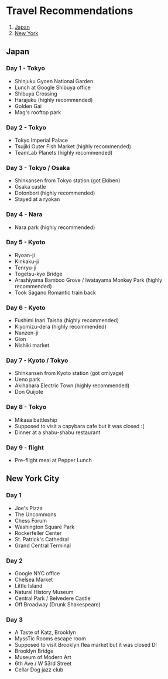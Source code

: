 # Travel Recommendations

1. [Japan](#japan)
2. [New York](#new-york-city)

## Japan
### Day 1 - Tokyo
* Shinjuku Gyoen National Garden
* Lunch at Google Shibuya office
* Shibuya Crossing
* Harajuku (highly recommended)
* Golden Gai
* Mag's rooftop park

### Day 2 - Tokyo
* Tokyo Imperial Palace
* Tsujiki Outer Fish Market (highly recommended)
* TeamLab Planets (highly recommended)

### Day 3 - Tokyo / Osaka
* Shinkansen from Tokyo station (got Ekiben)
* Osaka castle
* Dotonbori (highly recommended)
* Stayed at a ryokan

### Day 4 - Nara
* Nara park (highly recommended)

### Day 5 - Kyoto
* Ryoan-ji
* Kinkaku-ji
* Tenryu-ji
* Togetsu-kyo Bridge
* Arashiyama Bamboo Grove / Iwatayama Monkey Park (highly recommended)
* Took Sagano Romantic train back

### Day 6 - Kyoto
* Fushimi Inari Taisha (highly recommended)
* Kiyomizu-dera (highly recommended)
* Nanzen-ji
* Gion
* Nishiki market

### Day 7 - Kyoto / Tokyo
* Shinkansen from Kyoto station (got omiyage)
* Ueno park
* Akihabara Electric Town (highly recommended)
* Don Quijote

### Day 8 - Tokyo
* Mikasa battleship
* Supposed to visit a capybara cafe but it was closed :(
* Dinner at a shabu-shabu restaurant

### Day 9 - flight
* Pre-flight meal at Pepper Lunch

## New York City

### Day 1
* Joe's Pizza
* The Uncommons
* Chess Forum
* Washington Square Park
* Rockerfeller Center
* St. Patrick's Cathedral
* Grand Central Terminal

### Day 2
* Google NYC office
* Chelsea Market
* Little Island
* Natural History Museum
* Central Park / Belvedere Castle
* Off Broadway (Drunk Shakespeare)

### Day 3
* A Taste of Katz, Brooklyn
* MyssTic Rooms escape room
* Supposed to visit Brooklyn flea market but it was closed D:
* Brooklyn Bridge
* Museum of Modern Art
* 6th Ave / W 53rd Street
* Cellar Dog jazz club
